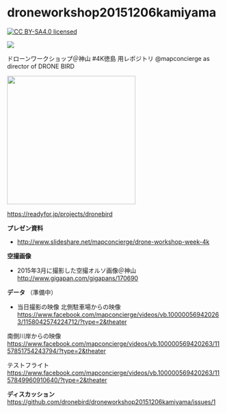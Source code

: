 # droneworkshop20151206kamiyama

[![CC BY-SA4.0 licensed](https://upload.wikimedia.org/wikipedia/commons/d/d0/CC-BY-SA_icon.svg)](https://github.com/dronebird/droneworkshop20151206kamiyama/)

<img src="https://cloud.githubusercontent.com/assets/416977/11610297/7da1a996-9be1-11e5-876b-c0a05fcc7600.png">

ドローンワークショップ＠神山 #4K徳島 用レポジトリ
@mapconcierge as director of DRONE BIRD 

<a href="https://readyfor.jp/projects/dronebird"><img src="http://crisismappers.jp/img/top/readyfor_button3.png" width="300"></a>

https://readyfor.jp/projects/dronebird

**プレゼン資料**
* http://www.slideshare.net/mapconcierge/drone-workshop-week-4k

**空撮画像**
* 2015年3月に撮影した空撮オルソ画像＠神山
http://www.gigapan.com/gigapans/170690

**データ**
（準備中）

* 当日撮影の映像
北側駐車場からの映像
https://www.facebook.com/mapconcierge/videos/vb.100000569420263/1158042574224712/?type=2&theater

南側川岸からの映像
https://www.facebook.com/mapconcierge/videos/vb.100000569420263/1157851754243794/?type=2&theater

テストフライト
https://www.facebook.com/mapconcierge/videos/vb.100000569420263/1157849960910640/?type=2&theater


**ディスカッション**
https://github.com/dronebird/droneworkshop20151206kamiyama/issues/1

